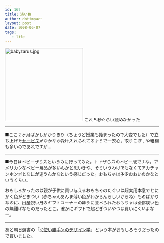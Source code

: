 ```yaml
---
id: 169
title: 淡い色
author: dotimpact
layout: post
date: 2008-06-07
tags:
   - life
---
```

<img class="img_R" src="/images/wp-content/uploads/2008/06/babyzarus.jpg" alt="babyzarus.jpg" border="0" width="256" height="240" /> これ５秒ぐらい読めなかった

* * *

■ここ２ヶ月ばかしかかりきり（ちょうど授業も始まったので大変でした）で立ち上げた[サービス][1]がなかなか受け入れられてるようで一安心。取りこぼしや粗相も多いのであれですが…

* * *

■今日はベビーザらスというのに行ってみた。トイザらスのベビー版ですな。アメリカンなベビー用品が多いんかと思いきや、そういうわけでもなくてアカチャンホンポとなにが違うんかなという感じだった。おもちゃは多少おおいのかなというくらい。

おもしろかったのは親が子供に買い与えるおもちゃのたぐいは超実用本意でとにかく色がどぎつい（赤ちゃんあんま薄い色がわからんらしいからね）ものばかりなのに、出産祝い用のギフトコーナーのほうに並べられたおもちゃは全部淡い色の無難げなものだったとこ。確かにギフトで超どぎついやつは買いにくいよなー。

* * *

あと朝日選書の「[＜使い勝手＞のデザイン学][2]」という本がおもしろそうだったので買いました。

 [1]: http://cmizer.com/
 [2]: http://www.amazon.co.jp/dp/4022599448
